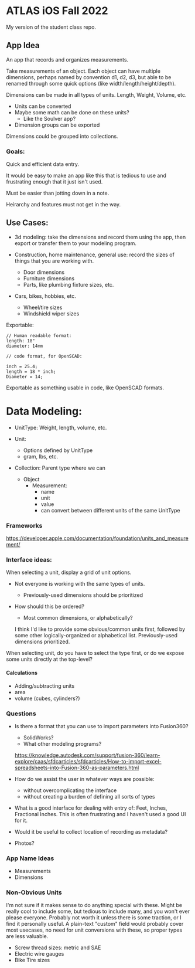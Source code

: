 # ATLAS iOS Fall 2022

My version of the student class repo.

## App Idea

An app that records and organizes measurements.


Take measurements of an object. Each object can have multiple dimensions, perhaps named by convention d1, d2, d3, but able to be renamed through some quick options (like width/length/height/depth).

Dimensions can be made in all types of units. Length, Weight, Volume, etc.

- Units can be converted
- Maybe some math can be done on these units?
  - Like the Soulver app?
- Dimension groups can be exported

Dimensions could be grouped into collections.


### Goals:

Quick and efficient data entry.

It would be easy to make an app like this that is tedious to use and
frustrating enough that it just isn't used.

Must be easier than jotting down in a note.

Heirarchy and features must not get in the way.

## Use Cases:

- 3d modeling: take the dimensions and record them using the app, then export or
transfer them to your modeling program.

- Construction, home maintenance, general use: record the sizes of things that
you are working with.
  - Door dimensions
  - Furniture dimensions
  - Parts, like plumbing fixture sizes, etc.

- Cars, bikes, hobbies, etc.
  - Wheel/tire sizes
  - Windshield wiper sizes

Exportable:

```
// Human readable format:
length: 18"
diameter: 14mm

// code format, for OpenSCAD:

inch = 25.4;
length = 18 * inch;
Diameter = 14;
```

Exportable as something usable in code, like OpenSCAD formats.


# Data Modeling:

- UnitType: Weight, length, volume, etc.
- Unit:
  - Options defined by UnitType
  - gram, lbs, etc.

- Collection: Parent type where we can
  - Object
    - Measurement:
      - name
      - unit
      - value
      - can convert between different units of the same UnitType


### Frameworks

https://developer.apple.com/documentation/foundation/units_and_measurement/

### Interface ideas:

When selecting a unit, display a grid of unit options.
  - Not everyone is working with the same types of units.
    - Previously-used dimensions should be prioritized
  - How should this be ordered?
    - Most common dimensions, or alphabetically?

    I think I'd like to provide some obvious/common units first, followed by
    some other logically-organized or alphabetical list. Previously-used
    dimensions prioritized.

When selecting unit, do you have to select the type first, or do we expose some
units directly at the top-level?

#### Calculations

- Adding/subtracting units
- area
- volume (cubes, cylinders?)


### Questions

- Is there a format that you can use to import parameters into Fusion360?
  - SolidWorks?
  - What other modeling programs?

  https://knowledge.autodesk.com/support/fusion-360/learn-explore/caas/sfdcarticles/sfdcarticles/How-to-import-excel-spreadsheets-into-Fusion-360-as-parameters.html

- How do we assist the user in whatever ways are possible:
  - without overcomplicating the interface
  - without creating a burden of defining all sorts of types

- What is a good interface for dealing with entry of:
    Feet, Inches, Fractional Inches. This is often frustrating and I haven't
    used a good UI for it.

- Would it be useful to collect location of recording as metadata?
- Photos?


### App Name Ideas

- Measurements
- Dimensions

### Non-Obvious Units

I'm not sure if it makes sense to do anything special with these. Might be
really cool to include some, but tedious to include many, and you won't ever
please everyone. Probably not worth it unless there is some traction, or I find
it personally useful. A plain-text "custom" field would probably cover most
usecases, no need for unit conversions with these, so proper types are less
valuable.

- Screw thread sizes: metric and SAE
- Electric wire gauges
- Bike Tire sizes

